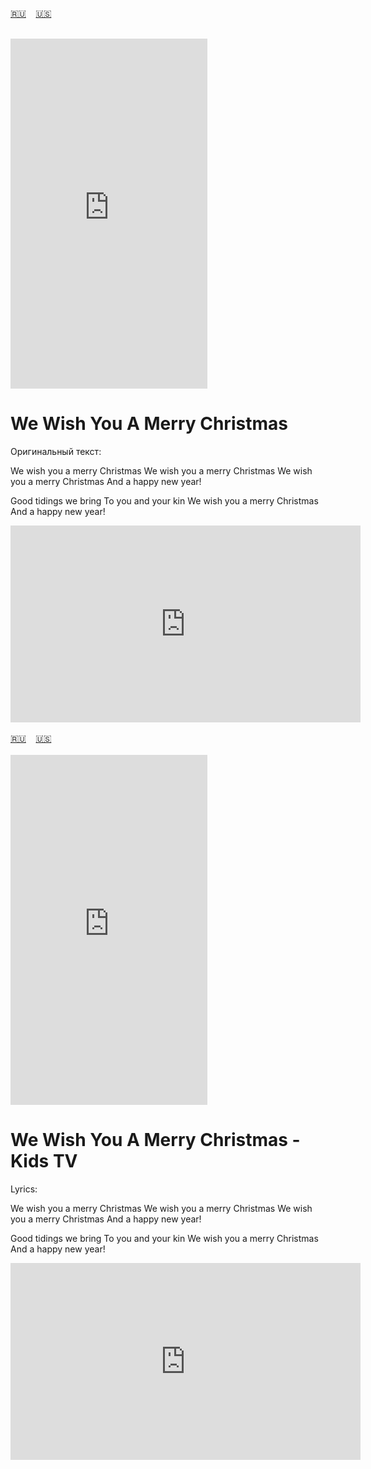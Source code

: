 <span id="ru"><a href='#ru'>🇷🇺</a> &nbsp;&nbsp;&nbsp;<a href='#en'>🇺🇸</a> &nbsp;&nbsp;&nbsp;</span><br><br>

<iframe width="315" height="560" src="https://www.youtube.com/embed/UvTjuGab6ys" frameborder="0" allow="accelerometer; autoplay; clipboard-write; encrypted-media; gyroscope; picture-in-picture; web-share"allowfullscreen></iframe>

# We Wish You A Merry Christmas

Оригинальный текст:


We wish you a merry Christmas
We wish you a merry Christmas
We wish you a merry Christmas
And a happy new year!

Good tidings we bring
To you and your kin
We wish you a merry Christmas
And a happy new year!


<iframe width="560" height="315" src="https://www.youtube.com/embed/MlO5zufzS2o" title="player" frameborder="0" allow="accelerometer; autoplay; clipboard-write; encrypted-media; gyroscope; picture-in-picture; web-share" referrerpolicy="strict-origin-when-cross-origin" allowfullscreen></iframe>
<br><br>
<span id="en"><a href='#ru'>🇷🇺</a> &nbsp;&nbsp;&nbsp;<a href='#en'>🇺🇸</a> &nbsp;&nbsp;&nbsp;</span><br><br>

<iframe width="315" height="560" src="https://www.youtube.com/embed/JjThgho7g_A" frameborder="0" allow="accelerometer; autoplay; clipboard-write; encrypted-media; gyroscope; picture-in-picture; web-share"allowfullscreen></iframe>

# We Wish You A Merry Christmas - Kids TV

Lyrics:

We wish you a merry Christmas
We wish you a merry Christmas
We wish you a merry Christmas
And a happy new year!

Good tidings we bring
To you and your kin
We wish you a merry Christmas
And a happy new year!


<iframe width="560" height="315" src="https://www.youtube.com/embed/MlO5zufzS2o" title="player" frameborder="0" allow="accelerometer; autoplay; clipboard-write; encrypted-media; gyroscope; picture-in-picture; web-share" referrerpolicy="strict-origin-when-cross-origin" allowfullscreen></iframe>
<br><br>
